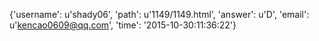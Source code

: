 {'username': u'shady06', 'path': u'1149/1149.html', 'answer': u'D', 'email': u'kencao0609@qq.com', 'time': '2015-10-30:11:36:22'}